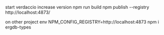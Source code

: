 

start verdaccio
increase version
npm run build
npm publish --registry http://localhost:4873/

on other project
env NPM_CONFIG_REGISTRY=http://localhost:4873 npm i ergdb-types

